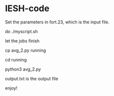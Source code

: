 # IESH-code

Set the parameters in fort.23, which is the input file.

do ./myscript.sh

let the jobs finish

cp avg_2.py running

cd running

python3 avg_2.py

output.txt is the output file

enjoy!
